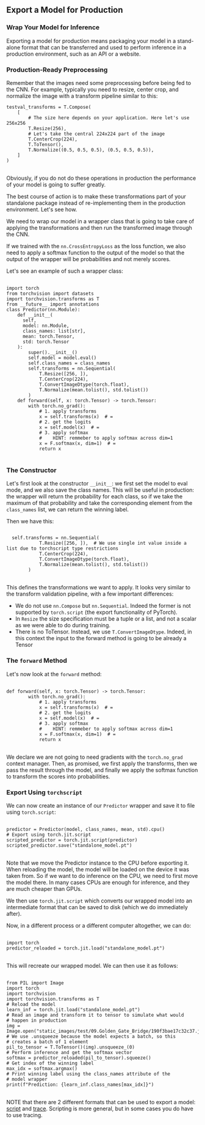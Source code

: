 <div>
  <h2>Export a Model for Production</h2>
  <h3>Wrap Your Model for Inference</h3>
  <p>Exporting a model for production means packaging your model in a stand-alone format that can be transferred and used to perform inference in a production environment, such as an API or a website.</p>
  <h3>Production-Ready Preprocessing</h3>
  <p>Remember that the images need some preprocessing before being fed to the CNN. For example, typically you need to resize, center crop, and normalize the image with a transform pipeline similar to this:</p>
  <pre>
<code>testval_transforms = T.Compose(
    [
        # The size here depends on your application. Here let's use 256x256
        T.Resize(256),
        # Let's take the central 224x224 part of the image
        T.CenterCrop(224),
        T.ToTensor(),
        T.Normalize((0.5, 0.5, 0.5), (0.5, 0.5, 0.5)),
    ]
)</code>
  </pre>
  <p>Obviously, if you do not do these operations in production the performance of your model is going to suffer greatly.</p>
  <p>The best course of action is to make these transformations part of your standalone package instead of re-implementing them in the production environment. Let's see how.</p>
  <p>We need to wrap our model in a wrapper class that is going to take care of applying the transformations and then run the transformed image through the CNN.</p>
  <p>If we trained with the <code>nn.CrossEntropyLoss</code> as the loss function, we also need to apply a softmax function to the output of the model so that the output of the wrapper will be probabilities and not merely scores.</p>
  <p>Let's see an example of such a wrapper class:</p>
  <pre>
    <code>
import torch
from torchvision import datasets
import torchvision.transforms as T
from __future__ import annotations
class Predictor(nn.Module):
    def __init__(
      self, 
      model: nn.Module, 
      class_names: list[str], 
      mean: torch.Tensor, 
      std: torch.Tensor
    ):
        super().__init__()
        self.model = model.eval()
        self.class_names = class_names
        self.transforms = nn.Sequential(
            T.Resize([256, ]),
            T.CenterCrop(224),
            T.ConvertImageDtype(torch.float),
            T.Normalize(mean.tolist(), std.tolist())
        )
    def forward(self, x: torch.Tensor) -> torch.Tensor:
        with torch.no_grad():
            # 1. apply transforms
            x = self.transforms(x)  # =
            # 2. get the logits
            x = self.model(x)  # =
            # 3. apply softmax
            #    HINT: remmeber to apply softmax across dim=1
            x = F.softmax(x, dim=1)  # =
            return x</code>
  </pre>
  <h3>The Constructor</h3>
  <p>Let's first look at the constructor <code>__init__</code>: we first set the model to eval mode, and we also save the class names. This will be useful in production: the wrapper will return the probability for each class, so if we take the maximum of that probability and take the corresponding element from the <code>class_names</code> list, we can return the winning label.</p>
  <p>Then we have this:</p>
  <pre>
<code>
  self.transforms = nn.Sequential(
            T.Resize([256, ]),  # We use single int value inside a list due to torchscript type restrictions
            T.CenterCrop(224),
            T.ConvertImageDtype(torch.float),
            T.Normalize(mean.tolist(), std.tolist())
        )</code>
  </pre>
  <p>This defines the transformations we want to apply. It looks very similar to the transform validation pipeline, with a few important differences:</p>
  <ul>
    <li>We do not use <code>nn.Compose</code> but <code>nn.Sequential</code>. Indeed the former is not supported by <code>torch.script</code> (the export functionality of PyTorch).</li>
    <li>In <code>Resize</code> the size specification must be a tuple or a list, and not a scalar as we were able to do during training.</li>
    <li>There is no ToTensor. Instead, we use <code>T.ConvertImageDtype</code>. Indeed, in this context the input to the forward method is going to be already a Tensor</li>
  </ul>
  <h3>The <code>forward</code> Method</h3>
  <p>Let's now look at the <code>forward</code> method:</p>
  <pre>
    <code>
def forward(self, x: torch.Tensor) -> torch.Tensor:
        with torch.no_grad():
            # 1. apply transforms
            x = self.transforms(x)  # =
            # 2. get the logits
            x = self.model(x)  # =
            # 3. apply softmax
            #    HINT: remmeber to apply softmax across dim=1
            x = F.softmax(x, dim=1)  # =
            return x</code>
  </pre>
  <p>We declare we are not going to need gradients with the <code>torch.no_grad</code> context manager. Then, as promised, we first apply the transforms, then we pass the result through the model, and finally we apply the softmax function to transform the scores into probabilities.</p>
  <h3>Export Using <code>torchscript</code></h3>
  <p>We can now create an instance of our <code>Predictor</code> wrapper and save it to file using <code>torch.script</code>:</p>
  <pre>
    <code>
predictor = Predictor(model, class_names, mean, std).cpu()
# Export using torch.jit.script
scripted_predictor = torch.jit.script(predictor)
scripted_predictor.save("standalone_model.pt")</code>
  </pre>
  <p>Note that we move the Predictor instance to the CPU before exporting it. When reloading the model, the model will be loaded on the device it was taken from. So if we want to do inference on the CPU, we need to first move the model there. In many cases CPUs are enough for inference, and they are much cheaper than GPUs.</p>
  <p>We then use <code>torch.jit.script</code> which converts our wrapped model into an intermediate format that can be saved to disk (which we do immediately after).</p>
  <p>Now, in a different process or a different computer altogether, we can do:</p>
  <pre>
    <code>
import torch
predictor_reloaded = torch.jit.load("standalone_model.pt")</code>
  </pre>
  <p>This will recreate our wrapped model. We can then use it as follows:</p>
  <pre>
    <code>
from PIL import Image
import torch
import torchvision
import torchvision.transforms as T
# Reload the model
learn_inf = torch.jit.load("standalone_model.pt")
# Read an image and transform it to tensor to simulate what would
# happen in production
img = Image.open("static_images/test/09.Golden_Gate_Bridge/190f3bae17c32c37.jpg")
# We use .unsqueeze because the model expects a batch, so this
# creates a batch of 1 element
pil_to_tensor = T.ToTensor()(img).unsqueeze_(0)
# Perform inference and get the softmax vector
softmax = predictor_reloaded(pil_to_tensor).squeeze()
# Get index of the winning label
max_idx = softmax.argmax()
# Print winning label using the class_names attribute of the 
# model wrapper
print(f"Prediction: {learn_inf.class_names[max_idx]}")</code>
  </pre>
  <p>NOTE that there are 2 different formats that can be used to export a model: <a target="_blank" rel="noopener noreferrer" href="https://pytorch.org/docs/stable/generated/torch.jit.script.html#torch.jit.script">script</a> and <a target="_blank" rel="noopener noreferrer" href="https://pytorch.org/docs/stable/generated/torch.jit.trace.html#torch.jit.trace">trace</a>. Scripting is more general, but in some cases you do have to use tracing.</p>
</div>

